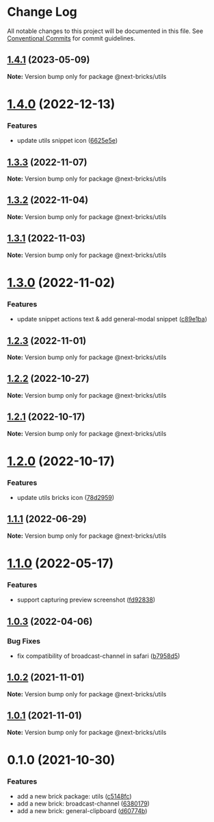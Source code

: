 # Change Log

All notable changes to this project will be documented in this file.
See [Conventional Commits](https://conventionalcommits.org) for commit guidelines.

## [1.4.1](https://github.com/easyops-cn/next-basics/compare/@next-bricks/utils@1.4.0...@next-bricks/utils@1.4.1) (2023-05-09)

**Note:** Version bump only for package @next-bricks/utils

# [1.4.0](https://github.com/easyops-cn/next-basics/compare/@next-bricks/utils@1.3.3...@next-bricks/utils@1.4.0) (2022-12-13)

### Features

- update utils snippet icon ([6625e5e](https://github.com/easyops-cn/next-basics/commit/6625e5e33f3b41731b5dd75856f13f70b2fb2862))

## [1.3.3](https://github.com/easyops-cn/next-basics/compare/@next-bricks/utils@1.3.2...@next-bricks/utils@1.3.3) (2022-11-07)

**Note:** Version bump only for package @next-bricks/utils

## [1.3.2](https://github.com/easyops-cn/next-basics/compare/@next-bricks/utils@1.3.1...@next-bricks/utils@1.3.2) (2022-11-04)

**Note:** Version bump only for package @next-bricks/utils

## [1.3.1](https://github.com/easyops-cn/next-basics/compare/@next-bricks/utils@1.3.0...@next-bricks/utils@1.3.1) (2022-11-03)

**Note:** Version bump only for package @next-bricks/utils

# [1.3.0](https://github.com/easyops-cn/next-basics/compare/@next-bricks/utils@1.2.3...@next-bricks/utils@1.3.0) (2022-11-02)

### Features

- update snippet actions text & add general-modal snippet ([c89e1ba](https://github.com/easyops-cn/next-basics/commit/c89e1baa1eecaf69c4f2241efaac35847c5c3fb2))

## [1.2.3](https://github.com/easyops-cn/next-basics/compare/@next-bricks/utils@1.2.2...@next-bricks/utils@1.2.3) (2022-11-01)

**Note:** Version bump only for package @next-bricks/utils

## [1.2.2](https://github.com/easyops-cn/next-basics/compare/@next-bricks/utils@1.2.1...@next-bricks/utils@1.2.2) (2022-10-27)

**Note:** Version bump only for package @next-bricks/utils

## [1.2.1](https://github.com/easyops-cn/next-basics/compare/@next-bricks/utils@1.2.0...@next-bricks/utils@1.2.1) (2022-10-17)

**Note:** Version bump only for package @next-bricks/utils

# [1.2.0](https://github.com/easyops-cn/next-basics/compare/@next-bricks/utils@1.1.1...@next-bricks/utils@1.2.0) (2022-10-17)

### Features

- update utils bricks icon ([78d2959](https://github.com/easyops-cn/next-basics/commit/78d2959cec8b2299308d3d753af4a8f6ea5cf447))

## [1.1.1](https://github.com/easyops-cn/next-basics/compare/@next-bricks/utils@1.1.0...@next-bricks/utils@1.1.1) (2022-06-29)

**Note:** Version bump only for package @next-bricks/utils

# [1.1.0](https://github.com/easyops-cn/next-basics/compare/@next-bricks/utils@1.0.3...@next-bricks/utils@1.1.0) (2022-05-17)

### Features

- support capturing preview screenshot ([fd92838](https://github.com/easyops-cn/next-basics/commit/fd928388cb71d0cfb9ce97496a1c381725634ccd))

## [1.0.3](https://github.com/easyops-cn/next-basics/compare/@next-bricks/utils@1.0.2...@next-bricks/utils@1.0.3) (2022-04-06)

### Bug Fixes

- fix compatibility of broadcast-channel in safari ([b7958d5](https://github.com/easyops-cn/next-basics/commit/b7958d58fb8fcb39f9f1112cbe109c4fb244e7ce))

## [1.0.2](https://github.com/easyops-cn/next-basics/compare/@next-bricks/utils@1.0.1...@next-bricks/utils@1.0.2) (2021-11-01)

**Note:** Version bump only for package @next-bricks/utils

## [1.0.1](https://github.com/easyops-cn/next-basics/compare/@next-bricks/utils@0.1.0...@next-bricks/utils@1.0.1) (2021-11-01)

**Note:** Version bump only for package @next-bricks/utils

# 0.1.0 (2021-10-30)

### Features

- add a new brick package: utils ([c5148fc](https://github.com/easyops-cn/next-basics/commit/c5148fcd6ac04dfbe0b2a4a1bcde17bad74e7b4a))
- add a new brick: broadcast-channel ([6380179](https://github.com/easyops-cn/next-basics/commit/638017984a9b330595eed68862afef2ac957b56d))
- add a new brick: general-clipboard ([d60774b](https://github.com/easyops-cn/next-basics/commit/d60774b60885631dfaeefda3e2561374d98bfd8f))

